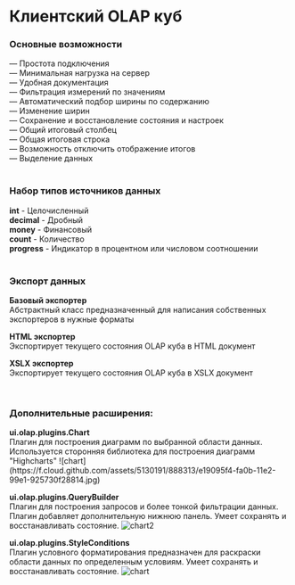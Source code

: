 <h1>Клиентский OLAP куб</h1>

<h3>Основные возможности</h3>
&mdash; Простота подключения<br>
&mdash; Минимальная нагрузка на сервер<br>
&mdash; Удобная документация<br>
&mdash; Фильтрация измерений по значениям<br>
&mdash; Автоматический подбор ширины по содержанию<br>
&mdash; Изменение ширин<br>
&mdash; Сохранение и восстановление состояния и настроек<br>
&mdash; Общий итоговый столбец<br>
&mdash; Общая итоговая строка<br>
&mdash; Возможность отключить отображение итогов<br>
&mdash; Выделение данных<br>

<br>
<h3>Набор типов источников данных</h3>
<b>int</b> - Целочисленный<br>
<b>decimal</b> - Дробный<br>
<b>money</b> - Финансовый<br>
<b>count</b> - Количество<br>
<b>progress</b> - Индикатор в процентном или числовом соотношении<br>

<br>
<h3>Экспорт данных</h3>

<b>Базовый экспортер</b><br>Абстрактный класс предназначенный для написания собственных экспортеров в нужные форматы<br>

<b>HTML экспортер</b><br>Экспортирует текущего состояния OLAP куба в HTML документ<br>

<b>XSLX экспортер</b><br>Экспортирует текущего состояния OLAP куба в XSLX документ<br>

<br>
<h3>Дополнительные расширения:</h3>
<b>ui.olap.plugins.Chart</b><br>Плагин для построения диаграмм по выбранной области данных. Используется сторонняя библиотека для построения диаграмм "Highcharts"
![chart](https://f.cloud.github.com/assets/5130191/888313/e19095f4-fa0b-11e2-99e1-925730f28814.jpg)

<b>ui.olap.plugins.QueryBuilder</b><br>Плагин для построения запросов и более тонкой фильтрации данных. Плагин добавляет дополнительную нижнюю панель. Умеет сохранять и восстанавливать состояние.
![chart2](https://f.cloud.github.com/assets/5130191/888621/074d3a4a-fa11-11e2-9b27-844a75579b0f.jpg)

<b>ui.olap.plugins.StyleConditions</b><br>Плагин условного форматирования предназначен для раскраски области данных по определенным условиям. Умеет сохранять и восстанавливать состояние.
![chart](https://f.cloud.github.com/assets/5130191/888656/85795d7c-fa11-11e2-9dac-1fdaa6f70b8a.jpg)
